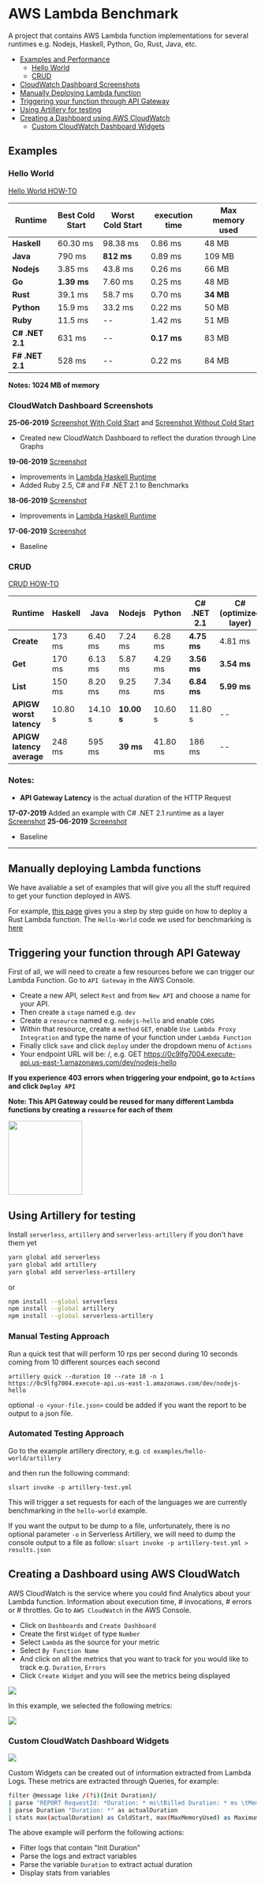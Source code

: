 # AWS Lambda Benchmark

A project that contains AWS Lambda function implementations for several runtimes e.g. Nodejs, Haskell, Python, Go, Rust, Java, etc.

- [Examples and Performance](#examples)
    - [Hello World](#hello-world)
    - [CRUD](#crud)
- [CloudWatch Dashboard Screenshots](#cloudwatch-dashboard-screenshots)
- [Manually Deploying Lambda function](#Manually-deploying-Lambda-functions)
- [Triggering your function through API Gateway](#Triggering-your-function-through-API-Gateway)
- [Using Artillery for testing](#Using-Artillery-for-testing)
- [Creating a Dashboard using AWS CloudWatch](#Creating-a-Dashboard-using-AWS-CloudWatch)
    - [Custom CloudWatch Dashboard Widgets](#Custom-CloudWatch-Dashboard-Widgets)

## Examples
### Hello World
[Hello World HOW-TO](examples/hello-world/setup.md)

|**Runtime**|**Best Cold Start**|**Worst Cold Start**|**execution time**|**Max memory used**|
|-------|---------------|----------------|------------------|---------|
|**Haskell**|60.30 ms|98.38 ms|0.86 ms|48 MB|
|**Java**|790 ms|**812 ms**|0.89 ms|109 MB|
|**Nodejs**|3.85 ms|43.8 ms| 0.26 ms|66 MB|
|**Go**|**1.39 ms**|7.60 ms|0.25 ms|48 MB|
|**Rust**|39.1 ms|58.7 ms|0.70 ms|**34 MB**|
|**Python**|15.9 ms|33.2 ms|0.22 ms|50 MB|
|**Ruby**|11.5 ms|--|1.42 ms|51 MB|
|**C# .NET 2.1**|631 ms|--|**0.17 ms**|83 MB|
|**F# .NET 2.1**|528 ms|--|0.22 ms|84 MB|

**Notes: 1024 MB of memory**

### CloudWatch Dashboard Screenshots
**25-06-2019** [Screenshot With Cold Start](assets/performance/hello-world/hello-world-25-06-19-with-coldstart.png)  and [Screenshot Without Cold Start](assets/performance/hello-world/hello-world-25-06-19-without-coldstart.png)
- Created new CloudWatch Dashboard to reflect the duration through Line Graphs

**19-06-2019** [Screenshot](assets/performance/hello-world/hello-world-19-06-19.png)
- Improvements in [Lambda Haskell Runtime](https://github.com/theam/aws-lambda-haskell-runtime/pull/30)
- Added Ruby 2.5, C# and F# .NET 2.1 to Benchmarks

**18-06-2019** [Screenshot](assets/performance/hello-world/hello-world-18-06-19.png)
- Improvements in [Lambda Haskell Runtime](https://github.com/theam/aws-lambda-haskell-runtime/pull/29)  

**17-06-2019** [Screenshot](assets/performance/hello-world/hello-world-17-06-19.png)
- Baseline

### CRUD
[CRUD HOW-TO](examples/rest-api/setup.md)


|**Runtime**|**Haskell**|**Java**|**Nodejs**|**Python**|**C# .NET 2.1**|**C# (optimized layer)**|**Go**|
|-----------|-----------|--------|----------|----------|---------------|------------------------|------|
|**Create**|173 ms|6.40 ms|7.24 ms|6.28 ms|**4.75 ms**|4.81 ms|--|
|**Get**|170 ms |6.13 ms|5.87 ms|4.29 ms|**3.56 ms**|**3.54 ms**|--|
|**List**|150 ms|8.20 ms|9.25 ms|7.34 ms|**6.84 ms**|**5.99 ms**|--|
|**APIGW worst latency**|10.80 s|14.10 s|**10.00 s**|10.60 s|11.80 s|--|--|
|**APIGW latency average**|248 ms|595 ms|**39 ms**|41.80 ms|186 ms|--|--|

### Notes:
- **API Gateway Latency** is the actual duration of the HTTP Request

**17-07-2019** Added an example with C# .NET 2.1 runtime as a layer [Screenshot](assets/performance/csharp-with-optimized-layer-cold-start.png)
**25-06-2019** [Screenshot](assets/performance/rest-api/rest-api-25-06-19.png)
- Baseline

---

## Manually deploying Lambda functions
We have avaliable a set of examples that will give you all the stuff required to get your function deployed in AWS.

For example, [this page](examples/hello-world/setup.md) gives you a step by step guide on how to deploy a Rust Lambda function.
The `Hello-World` code we used for benchmarking is [here](examples/hello-world)

## Triggering your function through API Gateway

First of all, we will need to create a few resources before we can trigger our Lambda Function. Go to `API Gateway` in the AWS Console.

- Create a new API, select `Rest` and from `New API` and choose a name for your API.
- Then create a `stage` named e.g. `dev`
- Create a `resource` named e.g. `nodejs-hello` and enable `CORS`
- Within that resource, create a `method` `GET`, enable `Use Lambda Proxy Integration` and type the name of your function under `Lambda Function`
- Finally click `save` and click `deploy` under the dropdown menu of `Actions`
- Your endpoint URL will be: <Method> <stage-invoke-url>/<resource-name>, e.g. GET https://0c9lfg7004.execute-api.us-east-1.amazonaws.com/dev/nodejs-hello

**If you experience 403 errors when triggering your endpoint, go to `Actions` and click `Deploy API`**

**Note: This API Gateway could be reused for many different Lambda functions by creating a `resource` for each of them**

<img src="./assets/apigateway/apigateway-resources.png" width="150">


## Using Artillery for testing

Install `serverless`, `artillery` and `serverless-artillery` if you don't have them yet

```bash
yarn global add serverless
yarn global add artillery
yarn global add serverless-artillery
```
or 
```bash
npm install --global serverless
npm install --global artillery
npm install --global serverless-artillery
```

### Manual Testing Approach
Run a quick test that will perform 10 rps per second during 10 seconds coming from 10 different sources each second

`artillery quick --duration 10 --rate 10 -n 1 https://0c9lfg7004.execute-api.us-east-1.amazonaws.com/dev/nodejs-hello`

optional `-o <your-file.json>` could be added if you want the report to be output to a json file.

### Automated Testing Approach
Go to the example artillery directory, e.g. `cd examples/hello-world/artillery`

and then run the following command:

`slsart invoke -p artillery-test.yml`

This will trigger a set requests for each of the languages we are currently benchmarking in the `hello-world` example.

If you want the output to be dump to a file, unfortunately, there is no optional parameter `-o` in Serverless Artillery, we will need to dump the console output to a file as follow:
`slsart invoke -p artillery-test.yml > results.json`

## Creating a Dashboard using AWS CloudWatch
AWS CloudWatch is the service where you could find Analytics about your Lambda function. Information about execution time, # invocations, # errors or # throttles. Go to `AWS CloudWatch` in the AWS Console.

- Click on `Dashboards` and `Create Dashboard`
- Create the first `Widget` of type `Number`
- Select `Lambda` as the source for your metric
- Select `By Function Name`
- And click on all the metrics that you want to track for you would like to track e.g. `Duration`, `Errors`
- Click `Create Widget` and you will see the metrics being displayed

![](assets/cloudwatch/cloudwatch-lambda-metrics.png)

In this example, we selected the following metrics:

![](assets/cloudwatch/cloudwatch-lambda-metrics-selection.png)

### Custom CloudWatch Dashboard Widgets

![](assets/cloudwatch/cloudwatch-custom-widget.png)

Custom Widgets can be created out of information extracted from Lambda Logs. These metrics are extracted through Queries, for example:
```bash
filter @message like /(?i)(Init Duration)/
| parse "REPORT RequestId: *Duration: * ms\tBilled Duration: * ms \tMemory Size: * MB\tMax Memory Used: * MB" as RequestId, Duration,BilledDuration,MemorySize,MaxMemoryUsed
| parse Duration "Duration: *" as actualDuration
| stats max(actualDuration) as ColdStart, max(MaxMemoryUsed) as MaximumMemoryUsed, max(MemorySize) - max(MaxMemoryUsed) as OverProvisionedMemory
```

The above example will perform the following actions:
- Filter logs that contain "Init Duration"
- Parse the logs and extract variables
- Parse the variable `Duration` to extract actual duration
- Display stats from variables
